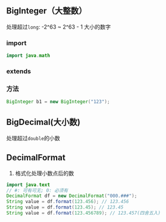## BigInteger（大整数）
处理超过```long```: -2^63 ~ 2^63 - 1 大小的数字
### import
```java
import java.math
```
### extends
### 方法
```java
BigInteger b1 = new BigInteger("123");
```

## BigDecimal(大小数)
处理超过```double```的小数

## DecimalFormat
1. 格式化处理小数点后的数
```java
import java.text
// #: 可有可无; 0: 必须有
DecimalFormat df = new DecimalFormat("000.###");
String value = df.format(123.456); // 123.456
String value = df.format(123.45); // 123.45
String value = df.format(123.456789); // 123.457(四舍五入)
```
